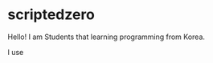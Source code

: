 # scriptedzero
<link href="https://www.nerdfonts.com/assets/css/webfont.css">

Hello! I am Students that learning programming from Korea.



I use <i class="nf-custom-neovim"></i>
